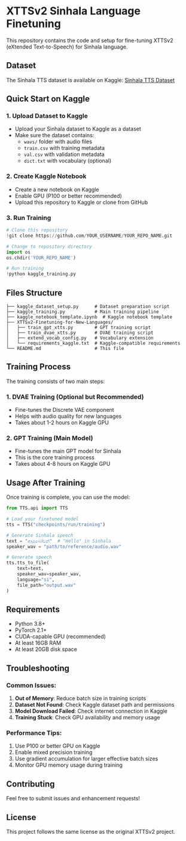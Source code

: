 # XTTSv2 Sinhala Language Finetuning

This repository contains the code and setup for fine-tuning XTTSv2 (eXtended Text-to-Speech) for Sinhala language.

## Dataset

The Sinhala TTS dataset is available on Kaggle: [Sinhala TTS Dataset](https://www.kaggle.com/datasets/amalshaf/sinhala-tts-dataset)

## Quick Start on Kaggle

### 1. Upload Dataset to Kaggle
- Upload your Sinhala dataset to Kaggle as a dataset
- Make sure the dataset contains:
  - `wavs/` folder with audio files
  - `train.csv` with training metadata
  - `val.csv` with validation metadata
  - `dict.txt` with vocabulary (optional)

### 2. Create Kaggle Notebook
- Create a new notebook on Kaggle
- Enable GPU (P100 or better recommended)
- Upload this repository to Kaggle or clone from GitHub

### 3. Run Training
```python
# Clone this repository
!git clone https://github.com/YOUR_USERNAME/YOUR_REPO_NAME.git

# Change to repository directory
import os
os.chdir('YOUR_REPO_NAME')

# Run training
!python kaggle_training.py
```

## Files Structure

```
├── kaggle_dataset_setup.py      # Dataset preparation script
├── kaggle_training.py           # Main training pipeline
├── kaggle_notebook_template.ipynb  # Kaggle notebook template
├── XTTSv2-Finetuning-for-New-Languages/
│   ├── train_gpt_xtts.py        # GPT training script
│   ├── train_dvae_xtts.py       # DVAE training script
│   ├── extend_vocab_config.py   # Vocabulary extension
│   └── requirements_kaggle.txt  # Kaggle-compatible requirements
└── README.md                    # This file
```

## Training Process

The training consists of two main steps:

### 1. DVAE Training (Optional but Recommended)
- Fine-tunes the Discrete VAE component
- Helps with audio quality for new languages
- Takes about 1-2 hours on Kaggle GPU

### 2. GPT Training (Main Model)
- Fine-tunes the main GPT model for Sinhala
- This is the core training process
- Takes about 4-8 hours on Kaggle GPU

## Usage After Training

Once training is complete, you can use the model:

```python
from TTS.api import TTS

# Load your finetuned model
tts = TTS("checkpoints/run/training")

# Generate Sinhala speech
text = "ආයුබෝවන්"  # "Hello" in Sinhala
speaker_wav = "path/to/reference/audio.wav"

# Generate speech
tts.tts_to_file(
    text=text, 
    speaker_wav=speaker_wav, 
    language="si", 
    file_path="output.wav"
)
```

## Requirements

- Python 3.8+
- PyTorch 2.1+
- CUDA-capable GPU (recommended)
- At least 16GB RAM
- At least 20GB disk space

## Troubleshooting

### Common Issues:

1. **Out of Memory**: Reduce batch size in training scripts
2. **Dataset Not Found**: Check Kaggle dataset path and permissions
3. **Model Download Failed**: Check internet connection in Kaggle
4. **Training Stuck**: Check GPU availability and memory usage

### Performance Tips:

1. Use P100 or better GPU on Kaggle
2. Enable mixed precision training
3. Use gradient accumulation for larger effective batch sizes
4. Monitor GPU memory usage during training

## Contributing

Feel free to submit issues and enhancement requests!

## License

This project follows the same license as the original XTTSv2 project.
